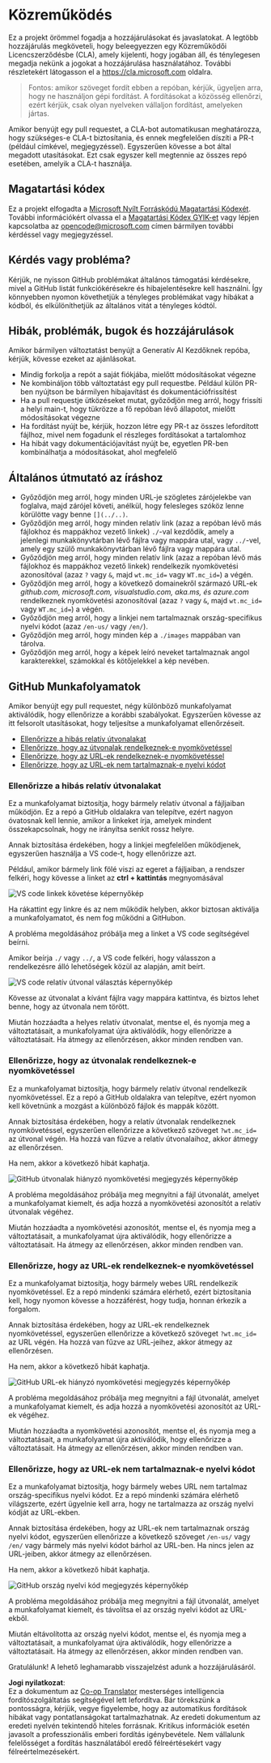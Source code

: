 <!--
CO_OP_TRANSLATOR_METADATA:
{
  "original_hash": "57c41f2af71001a2cff9d8eb797cb843",
  "translation_date": "2025-05-19T11:23:08+00:00",
  "source_file": "CONTRIBUTING.md",
  "language_code": "hu"
}
-->
# Közreműködés

Ez a projekt örömmel fogadja a hozzájárulásokat és javaslatokat. A legtöbb hozzájárulás megköveteli, hogy beleegyezzen egy Közreműködői Licencszerződésbe (CLA), amely kijelenti, hogy jogában áll, és ténylegesen megadja nekünk a jogokat a hozzájárulása használatához. További részletekért látogasson el a <https://cla.microsoft.com> oldalra.

> Fontos: amikor szöveget fordít ebben a repóban, kérjük, ügyeljen arra, hogy ne használjon gépi fordítást. A fordításokat a közösség ellenőrzi, ezért kérjük, csak olyan nyelveken vállaljon fordítást, amelyeken jártas.

Amikor benyújt egy pull requestet, a CLA-bot automatikusan meghatározza, hogy szükséges-e CLA-t biztosítania, és ennek megfelelően díszíti a PR-t (például címkével, megjegyzéssel). Egyszerűen kövesse a bot által megadott utasításokat. Ezt csak egyszer kell megtennie az összes repó esetében, amelyik a CLA-t használja.

## Magatartási kódex

Ez a projekt elfogadta a [Microsoft Nyílt Forráskódú Magatartási Kódexét](https://opensource.microsoft.com/codeofconduct/?WT.mc_id=academic-105485-koreyst).
További információkért olvassa el a [Magatartási Kódex GYIK-et](https://opensource.microsoft.com/codeofconduct/faq/?WT.mc_id=academic-105485-koreyst) vagy lépjen kapcsolatba az [opencode@microsoft.com](mailto:opencode@microsoft.com) címen bármilyen további kérdéssel vagy megjegyzéssel.

## Kérdés vagy probléma?

Kérjük, ne nyisson GitHub problémákat általános támogatási kérdésekre, mivel a GitHub listát funkciókérésekre és hibajelentésekre kell használni. Így könnyebben nyomon követhetjük a tényleges problémákat vagy hibákat a kódból, és elkülöníthetjük az általános vitát a tényleges kódtól.

## Hibák, problémák, bugok és hozzájárulások

Amikor bármilyen változtatást benyújt a Generatív AI Kezdőknek repóba, kérjük, kövesse ezeket az ajánlásokat.

* Mindig forkolja a repót a saját fiókjába, mielőtt módosításokat végezne
* Ne kombináljon több változtatást egy pull requestbe. Például külön PR-ben nyújtson be bármilyen hibajavítást és dokumentációfrissítést
* Ha a pull requestje ütközéseket mutat, győződjön meg arról, hogy frissíti a helyi main-t, hogy tükrözze a fő repóban lévő állapotot, mielőtt módosításokat végezne
* Ha fordítást nyújt be, kérjük, hozzon létre egy PR-t az összes lefordított fájlhoz, mivel nem fogadunk el részleges fordításokat a tartalomhoz
* Ha hibát vagy dokumentációjavítást nyújt be, egyetlen PR-ben kombinálhatja a módosításokat, ahol megfelelő

## Általános útmutató az íráshoz

- Győződjön meg arról, hogy minden URL-je szögletes zárójelekbe van foglalva, majd zárójel követi, anélkül, hogy felesleges szóköz lenne körülötte vagy benne `[](../..)`.
- Győződjön meg arról, hogy minden relatív link (azaz a repóban lévő más fájlokhoz és mappákhoz vezető linkek) `./`-val kezdődik, amely a jelenlegi munkakönyvtárban lévő fájlra vagy mappára utal, vagy `../`-vel, amely egy szülő munkakönyvtárban lévő fájlra vagy mappára utal.
- Győződjön meg arról, hogy minden relatív link (azaz a repóban lévő más fájlokhoz és mappákhoz vezető linkek) rendelkezik nyomkövetési azonosítóval (azaz `?` vagy `&`, majd `wt.mc_id=` vagy `WT.mc_id=`) a végén.
- Győződjön meg arról, hogy a következő domainekről származó URL-ek _github.com, microsoft.com, visualstudio.com, aka.ms, és azure.com_ rendelkeznek nyomkövetési azonosítóval (azaz `?` vagy `&`, majd `wt.mc_id=` vagy `WT.mc_id=`) a végén.
- Győződjön meg arról, hogy a linkjei nem tartalmaznak ország-specifikus nyelvi kódot (azaz `/en-us/` vagy `/en/`).
- Győződjön meg arról, hogy minden kép a `./images` mappában van tárolva.
- Győződjön meg arról, hogy a képek leíró neveket tartalmaznak angol karakterekkel, számokkal és kötőjelekkel a kép nevében.

## GitHub Munkafolyamatok

Amikor benyújt egy pull requestet, négy különböző munkafolyamat aktiválódik, hogy ellenőrizze a korábbi szabályokat.
Egyszerűen kövesse az itt felsorolt utasításokat, hogy teljesítse a munkafolyamat ellenőrzéseit.

- [Ellenőrizze a hibás relatív útvonalakat](../..)
- [Ellenőrizze, hogy az útvonalak rendelkeznek-e nyomkövetéssel](../..)
- [Ellenőrizze, hogy az URL-ek rendelkeznek-e nyomkövetéssel](../..)
- [Ellenőrizze, hogy az URL-ek nem tartalmaznak-e nyelvi kódot](../..)

### Ellenőrizze a hibás relatív útvonalakat

Ez a munkafolyamat biztosítja, hogy bármely relatív útvonal a fájljaiban működjön.
Ez a repó a GitHub oldalakra van telepítve, ezért nagyon óvatosnak kell lennie, amikor a linkeket írja, amelyek mindent összekapcsolnak, hogy ne irányítsa senkit rossz helyre.

Annak biztosítása érdekében, hogy a linkjei megfelelően működjenek, egyszerűen használja a VS code-t, hogy ellenőrizze azt.

Például, amikor bármely link fölé viszi az egeret a fájljaiban, a rendszer felkéri, hogy kövesse a linket az **ctrl + kattintás** megnyomásával

![VS code linkek követése képernyőkép](../../translated_images/vscode-follow-link.f8e8fd9192241d8163db78371e22a7a4e032a1ca9219696d7eb3eb103d1b7544.hu.png)

Ha rákattint egy linkre és az nem működik helyben, akkor biztosan aktiválja a munkafolyamatot, és nem fog működni a GitHubon.

A probléma megoldásához próbálja meg a linket a VS code segítségével beírni.

Amikor beírja `./` vagy `../`, a VS code felkéri, hogy válasszon a rendelkezésre álló lehetőségek közül az alapján, amit beírt.

![VS code relatív útvonal választás képernyőkép](../../translated_images/vscode-select-relative-path.b2cf754af764c28401e8098dbd372d00e8d2ac89c6b75e59f1450f99cb6a4ede.hu.png)

Kövesse az útvonalat a kívánt fájlra vagy mappára kattintva, és biztos lehet benne, hogy az útvonala nem törött.

Miután hozzáadta a helyes relatív útvonalat, mentse el, és nyomja meg a változtatásait, a munkafolyamat újra aktiválódik, hogy ellenőrizze a változtatásait.
Ha átmegy az ellenőrzésen, akkor minden rendben van.

### Ellenőrizze, hogy az útvonalak rendelkeznek-e nyomkövetéssel

Ez a munkafolyamat biztosítja, hogy bármely relatív útvonal rendelkezik nyomkövetéssel.
Ez a repó a GitHub oldalakra van telepítve, ezért nyomon kell követnünk a mozgást a különböző fájlok és mappák között.

Annak biztosítása érdekében, hogy a relatív útvonalak rendelkeznek nyomkövetéssel, egyszerűen ellenőrizze a következő szöveget `?wt.mc_id=` az útvonal végén.
Ha hozzá van fűzve a relatív útvonalaihoz, akkor átmegy az ellenőrzésen.

Ha nem, akkor a következő hibát kaphatja.

![GitHub útvonalak hiányzó nyomkövetési megjegyzés képernyőkép](../../translated_images/github-check-paths-missing-tracking-comment.1442630ba6e07efa327f46d27447178ae1c6d3b9960023dee1a69dd50f8a3653.hu.png)

A probléma megoldásához próbálja meg megnyitni a fájl útvonalát, amelyet a munkafolyamat kiemelt, és adja hozzá a nyomkövetési azonosítót a relatív útvonalak végéhez.

Miután hozzáadta a nyomkövetési azonosítót, mentse el, és nyomja meg a változtatásait, a munkafolyamat újra aktiválódik, hogy ellenőrizze a változtatásait.
Ha átmegy az ellenőrzésen, akkor minden rendben van.

### Ellenőrizze, hogy az URL-ek rendelkeznek-e nyomkövetéssel

Ez a munkafolyamat biztosítja, hogy bármely webes URL rendelkezik nyomkövetéssel.
Ez a repó mindenki számára elérhető, ezért biztosítania kell, hogy nyomon kövesse a hozzáférést, hogy tudja, honnan érkezik a forgalom.

Annak biztosítása érdekében, hogy az URL-ek rendelkeznek nyomkövetéssel, egyszerűen ellenőrizze a következő szöveget `?wt.mc_id=` az URL végén.
Ha hozzá van fűzve az URL-jeihez, akkor átmegy az ellenőrzésen.

Ha nem, akkor a következő hibát kaphatja.

![GitHub URL-ek hiányzó nyomkövetési megjegyzés képernyőkép](../../translated_images/github-check-urls-missing-tracking-comment.acd262e537606c01187cb5f4d248176839b5f512342ff9b6c367509ec285eebc.hu.png)

A probléma megoldásához próbálja meg megnyitni a fájl útvonalát, amelyet a munkafolyamat kiemelt, és adja hozzá a nyomkövetési azonosítót az URL-ek végéhez.

Miután hozzáadta a nyomkövetési azonosítót, mentse el, és nyomja meg a változtatásait, a munkafolyamat újra aktiválódik, hogy ellenőrizze a változtatásait.
Ha átmegy az ellenőrzésen, akkor minden rendben van.

### Ellenőrizze, hogy az URL-ek nem tartalmaznak-e nyelvi kódot

Ez a munkafolyamat biztosítja, hogy bármely webes URL nem tartalmaz ország-specifikus nyelvi kódot.
Ez a repó mindenki számára elérhető világszerte, ezért ügyelnie kell arra, hogy ne tartalmazza az ország nyelvi kódját az URL-ekben.

Annak biztosítása érdekében, hogy az URL-ek nem tartalmaznak ország nyelvi kódot, egyszerűen ellenőrizze a következő szöveget `/en-us/` vagy `/en/` vagy bármely más nyelvi kódot bárhol az URL-ben.
Ha nincs jelen az URL-jeiben, akkor átmegy az ellenőrzésen.

Ha nem, akkor a következő hibát kaphatja.

![GitHub ország nyelvi kód megjegyzés képernyőkép](../../translated_images/github-check-country-locale-comment.15ae33688215cfe678e813c4dc0bf40d5d9341ee36dc95d6cc0684fa9a204224.hu.png)

A probléma megoldásához próbálja meg megnyitni a fájl útvonalát, amelyet a munkafolyamat kiemelt, és távolítsa el az ország nyelvi kódot az URL-ekből.

Miután eltávolította az ország nyelvi kódot, mentse el, és nyomja meg a változtatásait, a munkafolyamat újra aktiválódik, hogy ellenőrizze a változtatásait.
Ha átmegy az ellenőrzésen, akkor minden rendben van.

Gratulálunk! A lehető leghamarabb visszajelzést adunk a hozzájárulásáról.

**Jogi nyilatkozat**:  
Ez a dokumentum az [Co-op Translator](https://github.com/Azure/co-op-translator) mesterséges intelligencia fordítószolgáltatás segítségével lett lefordítva. Bár törekszünk a pontosságra, kérjük, vegye figyelembe, hogy az automatikus fordítások hibákat vagy pontatlanságokat tartalmazhatnak. Az eredeti dokumentum az eredeti nyelvén tekintendő hiteles forrásnak. Kritikus információk esetén javasolt a professzionális emberi fordítás igénybevétele. Nem vállalunk felelősséget a fordítás használatából eredő félreértésekért vagy félreértelmezésekért.